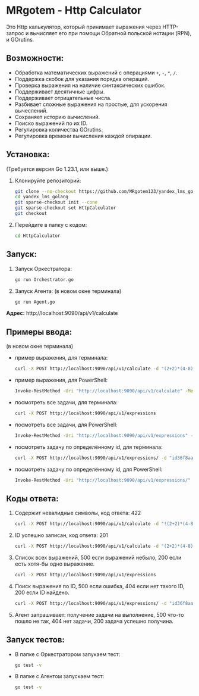 # MRgotem - Http Calculator

Это Http калькулятор, который принимает выражения через HTTP-запрос и вычисляет его при помощи Обратной польской нотации (RPN), и GOrutins.

## Возможности:
  - Обработка математических выражений с операциями `+`, `-`, `*`, `/`.
  - Поддержка скобок для указания порядка операций.
  - Проверка выражения на наличие синтаксических ошибок.
  - Поддерживает десятичные цифры.
  - Поддерживает отрицательные числа.
  - Разбивает сложные выражения на простые, для ускорения вычеслений.
  - Сохраняет историю вычислений.
  - Поиско выражений по их ID.
  - Регулировка количества GOrutins.
  - Регулировка времени вычисления каждой опирации.

## Установка:
  (Требуется версия Go 1.23.1, или выше.)

  1. Клонируйте репозиторий:
     ```bash
     git clone --no-checkout https://github.com/MRgotem123/yandex_lms_golang.git
     cd yandex_lms_golang
     git sparse-checkout init --cone
     git sparse-checkout set HttpCalculator
     git checkout
     ```

  3. Перейдите в папку с кодом:
     ```bash
     cd HttpCalculator
     ```

## Запуск:

  1. Запуск Оркестратора:
     ```bash
     go run Orchestrator.go
     ```
     
  2. Запуск Агента:
     (в новом окне терминала)
     ```bash
     go run Agent.go
     ```

**Адрес:** http://localhost:9090/api/v1/calculate

## Примеры ввода:
  (в новом окне терминала)
  - пример выражения, для терминала:
     ```bash
     curl -X POST http://localhost:9090/api/v1/calculate -d "(2+2)*(4-8)"
     ```
     
  - пример выражения, для PowerShell:
      ```bash
      Invoke-RestMethod -Uri "http://localhost:9090/api/v1/calculate" -Method Post -Body "(2+2)*(4-8)"
      ```
    
  - посмотреть все задачи, для терминала:
      ```bash
      curl -X POST http://localhost:9090/api/v1/expressions
      ```
      
  - посмотреть все задачи, для PowerShell:
      ```bash
      Invoke-RestMethod -Uri "http://localhost:9090/api/v1/expressions" -Method Post
      ```

  - посмотреть задачу по определённому id, для терминала:
      ```bash
      curl -X POST http://localhost:9090/api/v1/expressions/ -d "id36f8aa562f"
      ```
      
  - посмотреть задачу по определённому id, для PowerShell:
      ```bash
      Invoke-RestMethod -Uri "http://localhost:9090/api/v1/expressions/" -Method Post -Body "id36f8aa562f"
      ```

## Коды ответа:
  1. Содержит невалидные символы, код ответа: 422
     ```bash
     curl -X POST http://localhost:9090/api/v1/calculate -d "!(2+2)*(4-8)"
     ```

  2. ID успешно записан, код ответа: 201
     ```bash
     curl -X POST http://localhost:9090/api/v1/calculate -d "(2+2)*(4-8)"
     ```

  3. Список всех выражений, 500 если выражений небыло, 200 если есть хотя-бы одно выражение.
     ```bash
     curl -X POST http://localhost:9090/api/v1/expressions
     ```

  4. Поиск выражения по ID, 500 если ошибка, 404 если нет такого ID, 200 если ID найдено.
     ```bash
     curl -X POST http://localhost:9090/api/v1/expressions/ -d "id36f8aa562f"
     ```

  5.  Агент запрашивает: получение задачи на выполнение, 500 что-то пошло не так, 404 нет задачи, 200 задача успешно получина.

## Запуск тестов:

  - В папке с Оркестратором запукаем тест:
    ```bash
    go test -v
    ```

  - В папке с Агентом запускаем тест:
    ```bash
    go test -v
    ```
